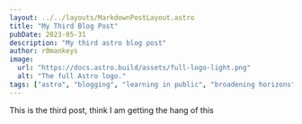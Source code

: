 ```yaml
---
layout: ../../layouts/MarkdownPostLayout.astro
title: "My Third Blog Post"
pubDate: 2023-05-31
description: "My third astro blog post"
author: r0mankeys
image:
  url: "https://docs.astro.build/assets/full-logo-light.png"
  alt: "The full Astro logo."
tags: ["astro", "blogging", "learning in public", "broadening horizons"]
---
```


This is the third post, think I am getting the hang of this
